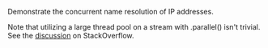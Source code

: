 Demonstrate the concurrent name resolution of IP addresses.

Note that utilizing a large thread pool on a stream with .parallel()
isn't trivial.  See the [discussion](http://stackoverflow.com/questions/35581819/how-can-i-process-a-java-stream-with-more-than-the-default-number-of-threads)
on StackOverflow.
